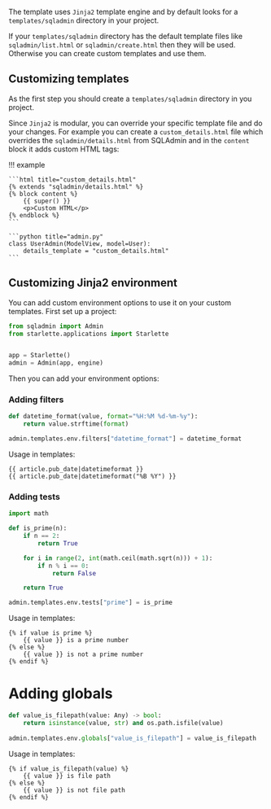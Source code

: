 The template uses `Jinja2` template engine and by default looks for a `templates/sqladmin` directory in your project.

If your `templates/sqladmin` directory has the default template files like `sqladmin/list.html` or `sqladmin/create.html` then they will be used.
Otherwise you can create custom templates and use them.

## Customizing templates

As the first step you should create a `templates/sqladmin` directory in you project.

Since `Jinja2` is modular, you can override your specific template file and do your changes.
For example you can create a `custom_details.html` file which overrides the `sqladmin/details.html` from
SQLAdmin and in the `content` block it adds custom HTML tags:

!!! example

    ```html title="custom_details.html"
    {% extends "sqladmin/details.html" %}
    {% block content %}
        {{ super() }}
        <p>Custom HTML</p>
    {% endblock %}
    ```

    ```python title="admin.py"
    class UserAdmin(ModelView, model=User):
        details_template = "custom_details.html"
    ```

## Customizing Jinja2 environment

You can add custom environment options to use it on your custom templates. First set up a project:

```python
from sqladmin import Admin
from starlette.applications import Starlette


app = Starlette()
admin = Admin(app, engine)
```

Then you can add your environment options:

### Adding filters

```python
def datetime_format(value, format="%H:%M %d-%m-%y"):
    return value.strftime(format)

admin.templates.env.filters["datetime_format"] = datetime_format
```

Usage in templates:

```
{{ article.pub_date|datetimeformat }}
{{ article.pub_date|datetimeformat("%B %Y") }}
```

### Adding tests

```python
import math

def is_prime(n):
    if n == 2:
        return True

    for i in range(2, int(math.ceil(math.sqrt(n))) + 1):
        if n % i == 0:
            return False

    return True

admin.templates.env.tests["prime"] = is_prime
```

Usage in templates:

```
{% if value is prime %}
    {{ value }} is a prime number
{% else %}
    {{ value }} is not a prime number
{% endif %}
```

# Adding globals

```python
def value_is_filepath(value: Any) -> bool:
    return isinstance(value, str) and os.path.isfile(value)
    
admin.templates.env.globals["value_is_filepath"] = value_is_filepath
```

Usage in templates:

```
{% if value_is_filepath(value) %}
    {{ value }} is file path
{% else %}
    {{ value }} is not file path
{% endif %}
```
